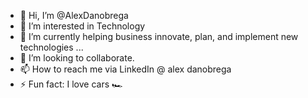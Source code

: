 - 👋 Hi, I’m @AlexDanobrega
- 👀 I’m interested in Technology
- 🌱 I’m currently helping business innovate, plan, and implement new technologies ...
- 💞️ I’m looking to collaborate. 
- 📫 How to reach me via LinkedIn @ alex danobrega 
- ⚡ Fun fact: I love cars 🏎️

<!---
AlexDanobrega/AlexDanobrega is a ✨ special ✨ repository because its `README.md` (this file) appears on your GitHub profile.
You can click the Preview link to take a look at your changes.
--->
